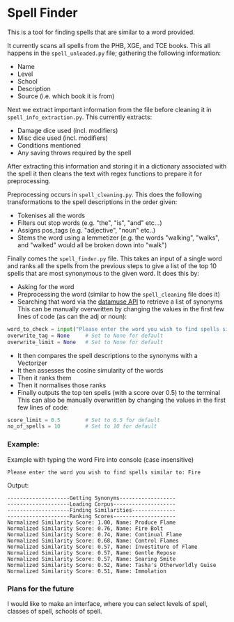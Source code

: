 # Spell Finder

This is a tool for finding spells that are similar to a word provided.

It currently scans all spells from the PHB, XGE, and TCE books. This all happens in the `spell_unloaded.py` file; gathering the following information:
- Name
- Level
- School
- Description
- Source (i.e. which book it is from)

Next we extract important information from the file before cleaning it in `spell_info_extraction.py`. This currently extracts:
- Damage dice used (incl. modifiers)
- Misc dice used (incl. modifiers)
- Conditions mentioned
- Any saving throws required by the spell

After extracting this information and storing it in a dictionary associated with the spell it then cleans the text with regex functions to prepare it for preprocessing.

Preprocessing occurs in `spell_cleaning.py`. This does the following transformations to the spell descriptions in the order given:
- Tokenises all the words
- Filters out stop words (e.g. "the", "is", "and" etc...)
- Assigns pos_tags (e.g. "adjective", "noun" etc..)
- Stems the word using a lemmetizer (e.g. the words "walking", "walks", and "walked" would all be broken down into "walk")

Finally comes the `spell_finder.py` file. This takes an input of a single word and ranks all the spells from the previous steps to give a list of the top 10 spells that are most synonymous to the given word. It does this by:
- Asking for the word
- Preprocessing the word (similar to how the `spell_cleaning` file does it)
- Searching that word via the [datamuse API](https://www.datamuse.com/api/) to retrieve a list of synonyms
This can be manually overwritten by changing the values in the first few lines of code (as can the adj or noun):
```python
word_to_check = input("Please enter the word you wish to find spells similar to: ")
overwrite_tag = None     # Set to None for default
overwrite_limit = None   # Set to None for default
```
- It then compares the spell descriptions to the synonyms with a Vectorizer
- It then assesses the cosine simularity of the words
- Then it ranks them
- Then it normalises those ranks
- Finally outputs the top ten spells (with a score over 0.5) to the terminal
This can also be manually overwritten by changing the values in the first few lines of code:
```python
score_limit = 0.5        # Set to 0.5 for default
no_of_spells = 10        # Set to 10 for default
```

### Example:
Example with typing the word Fire into console (case insensitive)
```terminal
Please enter the word you wish to find spells similar to: Fire
```
Output:
```terminal
--------------------Getting Synonyms------------------
--------------------Loading Corpus--------------------
--------------------Finding Similarities--------------
--------------------Ranking Scores--------------------
Normalized Similarity Score: 1.00, Name: Produce Flame 
Normalized Similarity Score: 0.76, Name: Fire Bolt
Normalized Similarity Score: 0.74, Name: Continual Flame
Normalized Similarity Score: 0.68, Name: Control Flames
Normalized Similarity Score: 0.57, Name: Investiture of Flame
Normalized Similarity Score: 0.57, Name: Gentle Repose
Normalized Similarity Score: 0.57, Name: Searing Smite
Normalized Similarity Score: 0.52, Name: Tasha's Otherworldly Guise
Normalized Similarity Score: 0.51, Name: Immolation
```

### Plans for the future

I would like to make an interface, where you can select levels of spell, classes of spell, schools of spell.